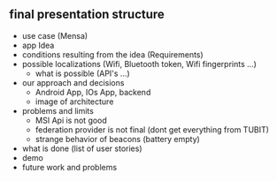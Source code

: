 ## final presentation structure

* use case (Mensa)
* app Idea
* conditions resulting from the idea (Requirements)
* possible localizations (Wifi, Bluetooth token, Wifi fingerprints ...)
  * what is possible (API's ...)
* our approach and decisions
  * Android App, IOs App, backend
  * image of architecture
* problems and limits
  * MSI Api is not good
  * federation provider is not final (dont get everything from TUBIT)
  * strange behavior of beacons (battery empty)
* what is done (list of user stories)
* demo
* future work and problems
